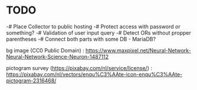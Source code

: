 # TODO
-# Place Collector to public hosting
    -# Protect access with password or something?
-# Validation of user input query
    -# Detect ORs without propper parentheses
-# Connect both parts with some DB - MariaDB?


bg image (CC0 Public Domain) : https://www.maxpixel.net/Neural-Network-Neural-Network-Science-Neuron-1487112

pictogram survey (https://pixabay.com/nl/service/license/) : https://pixabay.com/nl/vectors/enqu%C3%AAte-icon-enqu%C3%AAte-pictogram-2316468/